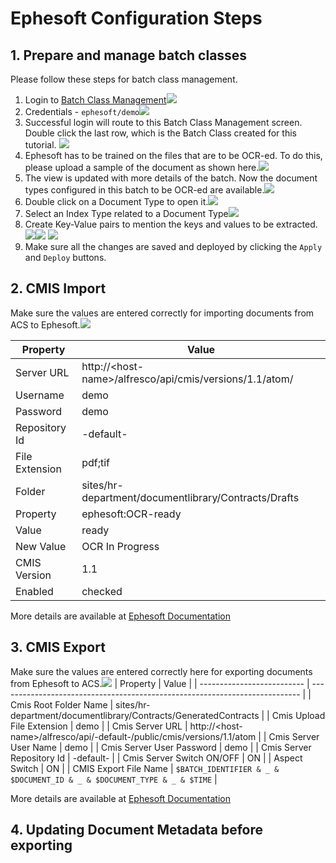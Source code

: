 # Ephesoft Configuration Steps

## 1. Prepare and manage batch classes
Please follow these steps for batch class management.
1. Login to [Batch Class Management](http://<host-name>:8080/dcma/BatchClassManagement.html)![](resources/1.png)
2. Credentials -  `ephesoft/demo`![](resources/3.png)
3. Successful login will route to this Batch Class Management screen. Double click the last row, which is the Batch Class created for this tutorial. ![](resources/4.png)
4. Ephesoft has to be trained on the files that are to be OCR-ed. To do this, please upload a sample of the document as shown here.![](resources/4a.png)
5. The view is updated with more details of the batch. Now the document types configured in this batch to be OCR-ed are available.![](resources/5.png)
6. Double click on a Document Type to open it.![](resources/7.png)
7. Select an Index Type related to a Document Type![](resources/7a.png)
8. Create Key-Value pairs to mention the keys and values to be extracted.![](resources/8.png)![](resources/9.png)
![](resources/10.png)
8. Make sure all the changes are saved and deployed by clicking the `Apply` and `Deploy` buttons.
## 2. CMIS Import
   Make sure the values are entered correctly for importing documents from ACS to Ephesoft.![](resources/11.png)

| Property       | Value                                                     |
| -------------- | --------------------------------------------------------- |
| Server URL     | http://\<host-name\>/alfresco/api/cmis/versions/1.1/atom/ |
| Username       | demo                                                      |
| Password       | demo                                                      |
| Repository Id  | -default-                                                 |
| File Extension | pdf;tif                                                   |
| Folder         | sites/hr-department/documentlibrary/Contracts/Drafts      |
| Property       | ephesoft:OCR-ready                                        |
| Value          | ready                                                     |
| New Value      | OCR In Progress                                           |
| CMIS Version   | 1.1                                                       |
| Enabled        | checked                                                   |

More details are available at [Ephesoft Documentation](https://ephesoft.com/docs/install-and-upgrade/4-1-0-0/cmis-import/)
## 3. CMIS Export
   Make sure the values are entered correctly here for exporting documents from Ephesoft to ACS.![](resources/12.png)
   | Property                   | Value                                                                       |
   | -------------------------- | --------------------------------------------------------------------------- |
   | Cmis Root Folder Name      | sites/hr-department/documentlibrary/Contracts/GeneratedContracts            |
   | Cmis Upload File Extension | demo                                                                        |
   | Cmis Server URL            | http://\<host-name\>/alfresco/api/-default-/public/cmis/versions/1.1/atom   |
   | Cmis Server User Name      | demo                                                                        |
   | Cmis Server User Password  | demo                                                                        |
   | Cmis Server Repository Id  | -default-                                                                   |
   | Cmis Server Switch ON/OFF  | ON                                                                          |
   | Aspect Switch              | ON                                                                          |
   | CMIS Export File Name      | ```$BATCH_IDENTIFIER & _ & $DOCUMENT_ID & _ & $DOCUMENT_TYPE & _ & $TIME``` |
   
   More details are available at [Ephesoft Documentation](https://ephesoft.com/docs/cmis-export-plugin-documentation/)

## 4. Updating Document Metadata before exporting
